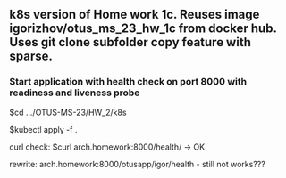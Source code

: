 ## k8s version of Home work 1c. Reuses image igorizhov/otus_ms_23_hw_1c from docker hub. Uses git clone subfolder copy feature with sparse.

### Start application with health check on port 8000 with readiness and liveness probe 
$cd .../OTUS-MS-23/HW_2/k8s

$kubectl apply -f .  

curl check: $curl arch.homework:8000/health/ -> OK

rewrite: arch.homework:8000/otusapp/igor/health - still not works???
 